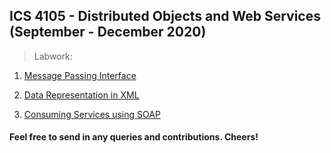 ## ICS 4105 - Distributed Objects and Web Services (September - December 2020)

> Labwork:

1. [Message Passing Interface](https://github.com/AllanVikiru/DistributedObjectsWebServices/tree/mpi)

2. [Data Representation in XML](https://github.com/AllanVikiru/DistributedObjectsWebServices/tree/xml) 

3. [Consuming Services using SOAP](https://github.com/AllanVikiru/DistributedObjectsWebServices/tree/soap)

#### Feel free to send in any queries and contributions. Cheers!

